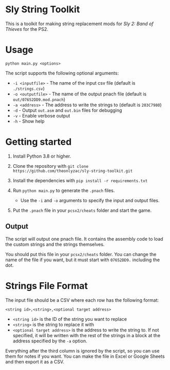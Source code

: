 # Sly String Toolkit

This is a toolkit for making string replacement mods for *Sly 2: Band of Thieves* for the PS2.

# Usage

`python main.py <options>`

The script supports the following optional arguments:

* `-i <inputfile>` - The name of the input csv file (default is `./strings.csv`)
* `-o <outputfile>` - The name of the output pnach file (default is `out/07652DD9.mod.pnach`)
* `-a <address>` - The address to write the strings to (default is `203C7980`)
* `-d` - Output `out.asm` and `out.bin` files for debugging
* `-v` - Enable verbose output
* `-h` - Show help

# Getting started 

1. Install Python 3.8 or higher.

2. Clone the repository with `git clone https://github.com/theonlyzac/sly-string-toolkit.git`

3. Install the dependencies with `pip install -r requirements.txt`

4. Run `python main.py` to generate the `.pnach` files.
   * Use the `-i` and `-o` arguments to specify the input and output files.

6. Put the `.pnach` file in your `pcsx2/cheats` folder and start the game.

## Output 

The script will output one pnach file. It contains the assembly code to load the custom strings and the strings themselves.

You should put this file in your `pcsx2/cheats` folder. You can change the name of the file if you want, but it must start with `07652DD9.` including the dot.

# Strings File Format

The input file should be a CSV where each row has the following format:

`<string id>,<string>,<optional target address>`

* `<string id>` is the ID of the string you want to replace
* `<string>` is the string to replace it with
* `<optional target address>` is the address to write the string to. If not specified, it will be written with the rest of the strings in a block at the address specified by the `-a` option.

Everything after the third column is ignored by the script, so you can use them for notes if you want. You can make the file in Excel or Google Sheets and then export it as a CSV.
